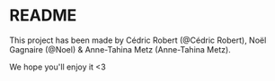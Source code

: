 # README

This project has been made by Cédric Robert (@Cédric Robert), Noël Gagnaire (@Noel) & Anne-Tahina Metz (Anne-Tahina Metz).

We hope you'll enjoy it <3